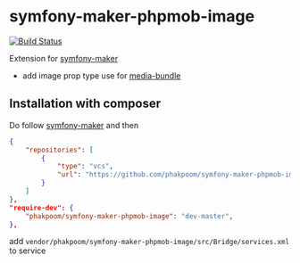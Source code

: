 # symfony-maker-phpmob-image
[![Build Status](https://travis-ci.org/phakpoom/symfony-maker-phpmob-image.svg?branch=master)](https://travis-ci.org/phakpoom/symfony-maker-phpmob-image)

Extension for [symfony-maker](https://github.com/phakpoom/symfony-maker)
- add image prop type use for [media-bundle](https://github.com/phpmob/media-bundle)


## Installation with composer

Do follow [symfony-maker](https://github.com/phakpoom/symfony-maker) and then

```json
{
    "repositories": [
        {
            "type": "vcs",
            "url": "https://github.com/phakpoom/symfony-maker-phpmob-image.git"
        }
    ]
},
"require-dev": {
    "phakpoom/symfony-maker-phpmob-image": "dev-master",
},
```

add `vendor/phakpoom/symfony-maker-phpmob-image/src/Bridge/services.xml` to service
